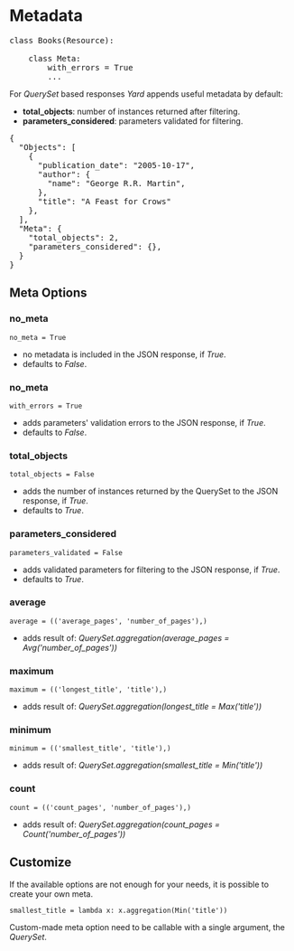 # Metadata

<pre>
class Books(Resource):

    class Meta:
        with_errors = True
        ...
</pre>

For *QuerySet* based responses *Yard* appends useful metadata by default:

- **total_objects**: number of instances returned after filtering.
- **parameters_considered**: parameters validated for filtering.

<pre>
{
  "Objects": [
    {
      "publication_date": "2005-10-17", 
      "author": {
        "name": "George R.R. Martin", 
      }, 
      "title": "A Feast for Crows"
    }, 
  ], 
  "Meta": {
    "total_objects": 2, 
    "parameters_considered": {}, 
  }
}
</pre>


## Meta Options

### no_meta

    no_meta = True

- no metadata is included in the JSON response, if *True*.
- defaults to *False*.

### no_meta

    with_errors = True

- adds parameters' validation errors to the JSON response, if *True*.
- defaults to *False*.

### total_objects

    total_objects = False

- adds the number of instances returned by the QuerySet to the JSON response, if *True*.
- defaults to *True*.

### parameters_considered

    parameters_validated = False

- adds validated parameters for filtering to the JSON response, if *True*. 
- defaults to *True*.

### average

    average = (('average_pages', 'number_of_pages'),)
    
- adds result of: *QuerySet.aggregation(average_pages = Avg('number_of_pages'))*

### maximum

    maximum = (('longest_title', 'title'),)
    
- adds result of: *QuerySet.aggregation(longest_title = Max('title'))*

### minimum

    minimum = (('smallest_title', 'title'),)
    
- adds result of: *QuerySet.aggregation(smallest_title = Min('title'))*
    
### count

    count = (('count_pages', 'number_of_pages'),)

- adds result of: *QuerySet.aggregation(count_pages = Count('number_of_pages'))*


## Customize

If the available options are not enough for your needs, it is possible to create your own meta.

    smallest_title = lambda x: x.aggregation(Min('title'))
    
Custom-made meta option need to be callable with a single argument, the *QuerySet*.
    